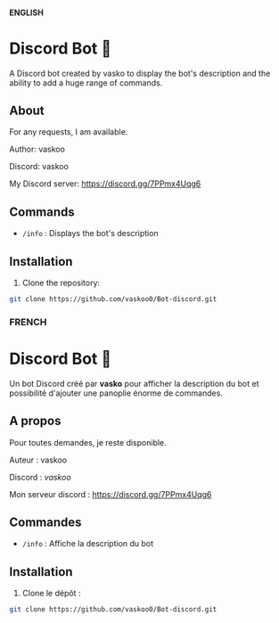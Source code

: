 #### ENGLISH ####

# Discord Bot 🤖

A Discord bot created by vasko to display the bot's description and the ability to add a huge range of commands.

## About ## 

For any requests, I am available.

Author: vaskoo

Discord: vaskoo

My Discord server: https://discord.gg/7PPmx4Uqg6

## Commands ## 

- `/info` : Displays the bot's description

## Installation ##

1. Clone the repository:
```bash
git clone https://github.com/vaskoo0/Bot-discord.git
```

### FRENCH  ###


# Discord Bot 🤖

Un bot Discord créé par **vasko** pour afficher la description du bot et possibilité d'ajouter une panoplie énorme de commandes.

## A propos ## 

Pour toutes demandes, je reste disponible.

Auteur : vaskoo

Discord : _vaskoo_

Mon serveur discord : https://discord.gg/7PPmx4Uqg6

## Commandes ## 

- `/info` : Affiche la description du bot

## Installation ## 

1. Clone le dépôt :
```bash
git clone https://github.com/vaskoo0/Bot-discord.git


